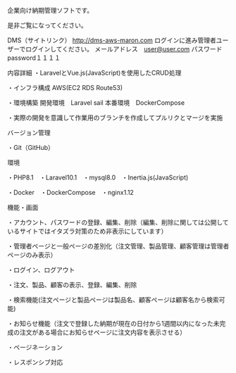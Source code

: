 企業向け納期管理ソフトです。

是非ご覧になってください。

DMS（サイトリンク）
http://dms-aws-maron.com
ログインに進み管理者ユーザーでログインしてください。
メールアドレス　user@user.com
パスワード　password１１１１

内容詳細
・LaravelとVue.js(JavaScript)を使用したCRUD処理

・インフラ構成
    AWS(EC2 RDS Route53)
    
・環境構築
    開発環境　Laravel sail
    本番環境　DockerCompose

・実際の開発を意識して作業用のブランチを作成してプルリクとマージを実施

バージョン管理

・Git（GitHub）

環境

・PHP8.1　・Laravel10.1　・mysql8.0　・Inertia.js(JavaScript)

・Docker　・DockerCompose　・nginx1.12

機能・画面

・アカウント、パスワードの登録、編集、削除（編集、削除に関しては公開しているサイトではイタズラ対策のため非表示にしています）

・管理者ページと一般ページの差別化（注文管理、製品管理、顧客管理は管理者ページのみ表示）

・ログイン、ログアウト

・注文、製品、顧客の表示、登録、編集、削除

・検索機能(注文ページと製品ページは製品名、顧客ページは顧客名から検索可能)

・お知らせ機能（注文で登録した納期が現在の日付から1週間以内になった未完成の注文がある場合にお知らせページに注文内容を表示させる）

・ページネーション

・レスポンシブ対応
